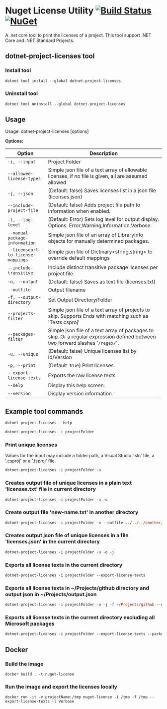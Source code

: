 # Nuget License Utility [![Build Status](https://travis-ci.com/tomchavakis/nuget-license.svg?branch=develop)](https://travis-ci.com/tomchavakis/nuget-license.svg?branch=develop) [![NuGet](https://img.shields.io/nuget/v/dotnet-project-licenses.svg)](https://www.nuget.org/packages/dotnet-project-licenses)


A .net core tool to print the licenses of a project. This tool support .NET Core and .NET Standard Projects.

## dotnet-project-licenses tool

### Install tool

```ps
dotnet tool install --global dotnet-project-licenses

```

### Uninstall tool

```ps
dotnet tool uninstall --global dotnet-project-licenses
```

## Usage

Usage: dotnet-project-licenses [options]

**Options:**

| Option | Description |
|------|-------------|
| `-i, --input` | Project Folder |
| `--allowed-license-types` | Simple json file of a text array of allowable licenses, if no file is given, all are assumed allowed |
| `-j, --json` | (Default: false) Saves licenses list in a json file (licenses.json) |
| `--include-project-file` | (Default: false) Adds project file path to information when enabled. |
| `-l, --log-level` | (Default: Error) Sets log level for output display. Options: Error,Warning,Information,Verbose. |
| `--manual-package-information` | Simple json file of an array of LibraryInfo objects for manually determined packages. |
| `--licenseurl-to-license-mappings` | Simple json file of Dictinary<string,string> to override default mappings |
| `--include-transitive` | Include distinct transitive package licenses per project file. |
| `-o, --output` | (Default: false) Saves as text file (licenses.txt) |
| `--outfile` | Output filename |
| `-f, --output-directory` | Set Output Directory/Folder |
| `--projects-filter` | Simple json file of a text array of projects to skip. Supports Ends with matching such as 'Tests.csproj' |
| `--packages-filter` | Simple json file of a text array of packages to skip. Or a regular expression defined between two forward slashes '`/regex/`'. |
| `-u, --unique` | (Default: false) Unique licenses list by Id/Version |
| `-p, --print` | (Default: true) Print licenses. |
| `--export-license-texts` | Exports the raw license texts |
| `--help` | Display this help screen. |
| `--version` | Display version information. |

## Example tool commands

```ps
dotnet-project-licenses --help
```

```ps
dotnet-project-licenses -i projectFolder
```

### Print unique licenses

Values for the input may include a folder path, a Visual Studio '.sln' file, a '.csproj' or a '.fsproj' file.

```ps
dotnet-project-licenses -i projectFolder -u
```

### Creates output file of unique licenses in a plain text 'licenses.txt' file in current directory

```ps
dotnet-project-licenses -i projectFolder -u -o
```

### Create output file 'new-name.txt' in another directory

```ps
dotnet-project-licenses -i projectFolder -o --outfile ../../../another/folder/new-name.txt
```

### Creates output json file of unique licenses in a file 'licenses.json' in the current directory

```ps
dotnet-project-licenses -i projectFolder -u -o -j
```

### Exports all license texts in the current directory

```ps
dotnet-project-licenses -i projectFolder --export-license-texts
```

### Exports all license texts in ~/Projects/github directory and output json in ~/Projects/output.json

```ps
dotnet-project-licenses -i projectFolder -o -j -f ~/Projects/github --outfile ~/Projects/output.json --export-license-texts
```

### Exports all license texts in the current directory excluding all Microsoft packages

```ps
dotnet-project-licenses -i projectFolder --export-license-texts --packages-filter '/Microsoft.*/'
```

## Docker

### Build the image
```
docker build . -t nuget-license
```
### Run the image and export the licenses locally
```
docker run -it -v projectName:/tmp nuget-license -i /tmp -f /tmp --export-license-texts -l Verbose
```